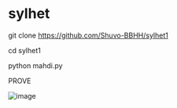 # sylhet
git clone https://github.com/Shuvo-BBHH/sylhet1

cd sylhet1

python mahdi.py



PROVE


![image](https://user-images.githubusercontent.com/98658558/156880824-c23c6b0d-a473-42b1-932c-d66798048ec4.png)
